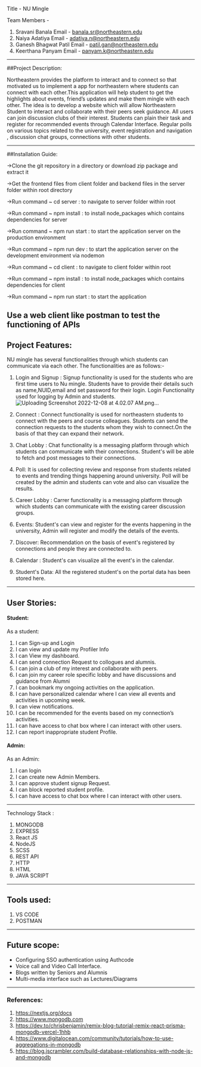 Title - NU Mingle

Team Members -
1. Sravani Banala          Email - banala.sr@northeastern.edu
2. Naiya Adatiya           Email - adatiya.n@northeastern.edu
3. Ganesh Bhagwat Patil    Email - patil.gan@northeastern.edu
4. Keerthana Panyam        Email - panyam.k@northeastern.edu


-----------------------------------------------------------------------------------------------------------------
##Project Description:

Northeastern provides the platform to interact and to connect so that motivated us to implement a app for northeastern where students can connect with each other.This application will help student to get the highlights about events, friend’s updates and make them mingle with each other. The idea is to develop a website which will allow Northeastern Student to interact and collaborate with their peers seek guidance. All users can join discussion clubs of their interest. Students can plain their task and register for recommended events through Calendar Interface. Regular polls on various topics related to the university, event registration and navigation , discussion chat groups, connections with other students.


-------------------------------------------------------------------------------------------------------------------
##Installation Guide:

->Clone the git repository in a directory or download zip package and extract it

->Get the frontend files from client folder and backend files in the server folder within root directory

->Run command ~ cd server : to navigate to server folder within root

->Run command ~ npm install : to install node_packages which contains dependencies for server

->Run command ~ npm run start : to start the application server on the production environment

->Run command ~ npm run dev : to start the application server on the development environment via nodemon

->Run command ~ cd client  : to navigate to client folder within root

->Run command ~ npm install : to install node_packages which contains dependencies for client

->Run command ~ npm run start : to start the application


Use a web client like postman to test the functioning of APIs
-------------------------------------------------------------------------------------------------------------------
## Project Features:

NU mingle has several functionalities through which students can communicate via each other. The functionalities are as follows:-


1. Login and Signup :  Signup functionality is used for the  students who are first time users to Nu mingle. Students have to provide their details such as name,NUID,email and set password for their login. Login Functionality used for logging by Admin and students.
![Uploading Screenshot 2022-12-08 at 4.02.07 AM.png…]()

2. Connect : Connect functionality is used for northeastern students to connect with the peers and course colleagues. Students can send the connection requests to the students whom they wish to connect.On the basis of that they can expand their network.

3. Chat Lobby : Chat functionality is a messaging platform through which students can communicate with their connections. Student's will be able to fetch and post messages to their connections.

4. Poll: It is used for collecting review and response from students related to events and trending things happening around university. Poll will be created by the admin and students can vote and also can visualize the results.

5. Career  Lobby : Carrer functionality is a messaging platform through which students can communicate with the existing career discussion groups.

6. Events: Student's can view and register for the events happening in the university, Admin will register and modify the details of the events.

7. Discover: Recommendation on the basis of event's registered by connections and people they are connected to.

8. Calendar : Student's can visualize all the event's in the calendar.

9. Student's Data: All the registered student's on the portal data has been stored here.



-------------------------------------------------------------------------------------------------------------------

## User Stories:

#### Student:

 As a student:
1.  I can Sign-up and Login
2.  I can view and update my Profiler Info
3.  I can View my dashboard.
4.  I can send connection Request to collogues and alumnis.
5.  I can join a club of my interest and collaborate with peers.
6.  I can join my career role specific lobby and have discussions and guidance from Alumni
7.  I can bookmark my ongoing activities on the application.
8.  I can have personalized calendar where I can view all events and activities in upcoming week.
9.  I can view notifications.
10. I can be recommended for the events based on my connection’s activities.
11. I can have access to chat box where I can interact with other users.
12. I can report inappropriate student Profile.


#### Admin:

As an Admin:
1. I can login 
2. I can create new Admin Members.
3. I can approve student signup Request.
4. I can block reported student profile.
5. I can have access to chat box where I can interact with other users.



---------------------------------------------------------------------------------------------------------------------
Technology Stack :

1. MONGODB
2. EXPRESS
3. React JS
4. NodeJS
5. SCSS
6. REST API
7. HTTP
8. HTML
9. JAVA SCRIPT 

---------------------------------------------------------------------------------------------------------------------

## Tools used:

1. VS CODE
2. POSTMAN
---------------------------------------------------------------------------------------------------------------------
## Future scope:

- Configuring SSO authentication using Authcode
- Voice call and Video Call Interface.
- Blogs written by Seniors and Alumnis
- Multi-media interface such as Lectures/Diagrams


----------------------------------------------------------------------------------------------------------------------
### References:
1. https://nextjs.org/docs
2. https://www.mongodb.com
3. https://dev.to/chrisbenjamin/remix-blog-tutorial-remix-react-prisma-mongodb-vercel-1hhb
4. https://www.digitalocean.com/community/tutorials/how-to-use-aggregations-in-mongodb
5. https://blog.jscrambler.com/build-database-relationships-with-node-js-and-mongodb


